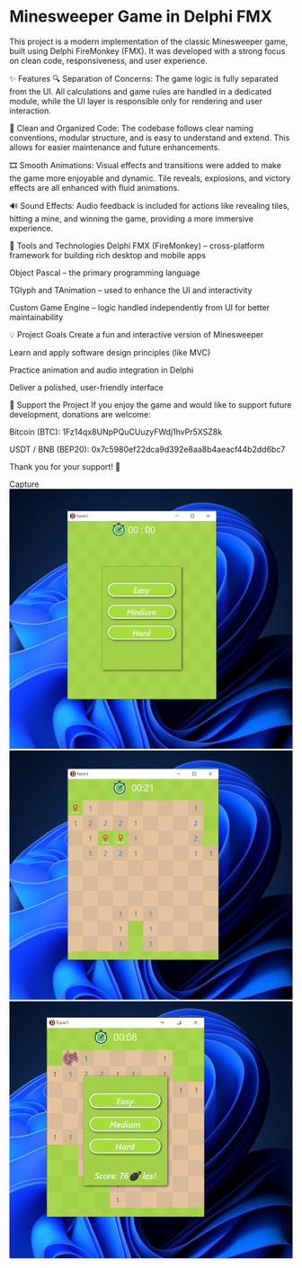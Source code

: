 # Minesweeper Game in Delphi FMX

This project is a modern implementation of the classic Minesweeper game, built using Delphi FireMonkey (FMX). It was developed with a strong focus on clean code, responsiveness, and user experience.

✨ Features
🔍 Separation of Concerns:
The game logic is fully separated from the UI. All calculations and game rules are handled in a dedicated module, while the UI layer is responsible only for rendering and user interaction.

🎨 Clean and Organized Code:
The codebase follows clear naming conventions, modular structure, and is easy to understand and extend. This allows for easier maintenance and future enhancements.

🎞️ Smooth Animations:
Visual effects and transitions were added to make the game more enjoyable and dynamic. Tile reveals, explosions, and victory effects are all enhanced with fluid animations.

🔊 Sound Effects:
Audio feedback is included for actions like revealing tiles, hitting a mine, and winning the game, providing a more immersive experience.

🚀 Tools and Technologies
Delphi FMX (FireMonkey) – cross-platform framework for building rich desktop and mobile apps

Object Pascal – the primary programming language

TGlyph and TAnimation – used to enhance the UI and interactivity

Custom Game Engine – logic handled independently from UI for better maintainability

💡 Project Goals
Create a fun and interactive version of Minesweeper

Learn and apply software design principles (like MVC)

Practice animation and audio integration in Delphi

Deliver a polished, user-friendly interface


🙌 Support the Project
If you enjoy the game and would like to support future development, donations are welcome:

Bitcoin (BTC): 1Fz14qx8UNpPQuCUuzyFWdj1hvPr5XSZ8k

USDT / BNB (BEP20): 0x7c5980ef22dca9d392e8aa8b4aeacf44b2dd6bc7

Thank you for your support! 💛

Capture 
![1](Capture/1.PNG) 
![1](Capture/2.PNG)
![1](Capture/3.PNG)
